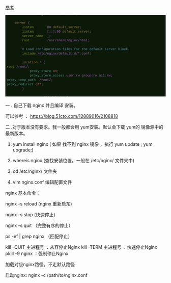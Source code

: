 [参考](https://blog.51cto.com/12889016/2108818)



![配置示例](Nginx作为图片服务器.assets/image-20200523004149559.png)

一   . 自己下载   nginx 并且编译 安装。 

 可以参考 ： https://blog.51cto.com/12889016/2108818

二  .对于版本没有要求。我一般都会用 yum安装。默认会下载 yum的 镜像源中的最新版本。

1. yum install  nginx    (   如果 找不到 nginx 镜像  ，执行 yum update ; yum upgrade;) 

2. whereis nginx  (查找安装位置。一般在  /etc/nginx/ 文件夹中)

3. cd    /etc/nginx/   文件夹

4. vim nginx.conf      编辑配置文件  







nginx 基本命令：

nginx -s reload  (nginx 重新启东)



nginx -s stop  (快速停止)

nginx -s quit （完整有序的停止）

ps -ef | grep nginx  （匹配停止）

kill -QUIT 主进程号   ：从容停止Nginx
kill -TERM 主进程号   ：快速停止Nginx
pkill -9 nginx     ：强制停止Nginx



加载对应nginx路径。不走默认路径

启动nginx:
nginx -c /path/to/nginx.conf